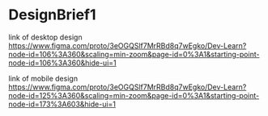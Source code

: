 # DesignBrief1

link of desktop design
https://www.figma.com/proto/3eOGQSlf7MrRBd8q7wEgko/Dev-Learn?node-id=106%3A360&scaling=min-zoom&page-id=0%3A1&starting-point-node-id=106%3A360&hide-ui=1


link of mobile design 
https://www.figma.com/proto/3eOGQSlf7MrRBd8q7wEgko/Dev-Learn?node-id=125%3A360&scaling=min-zoom&page-id=0%3A1&starting-point-node-id=173%3A603&hide-ui=1
